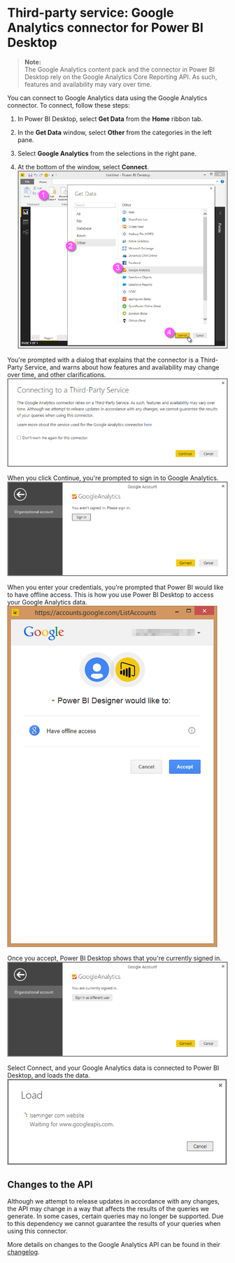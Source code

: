 ﻿<properties
   pageTitle="Third-party service: Google Analytics connector for Power BI Desktop"
   description="Third-party service: Google Analytics connector for Power BI Desktop"
   services="powerbi"
   documentationCenter=""
   authors="davidiseminger"
   manager="mblythe"
   editor=""
   tags=""/>

<tags
   ms.service="powerbi"
   ms.devlang="NA"
   ms.topic="article"
   ms.tgt_pltfrm="NA"
   ms.workload="powerbi"
   ms.date="03/04/2016"
   ms.author="davidi"/>
   
# Third-party service: Google Analytics connector for Power BI Desktop  

>**Note:**  
>The Google Analytics content pack and the connector in Power BI Desktop rely on the Google Analytics Core Reporting API. As such, features and availability may vary over time.

You can connect to Google Analytics data using the Google Analytics connector. To connect, follow these steps:

1.  In Power BI Desktop, select **Get Data** from the **Home** ribbon tab.

2.  In the **Get Data** window, select **Other** from the categories in the left pane.

3.  Select **Google Analytics** from the selections in the right pane.

4.  At the bottom of the window, select **Connect**.  
![](media/powerbi-service-google-analytics-connector/TPS_GoogleAnalytics_1.png)

You're prompted with a dialog that explains that the connector is a Third-Party Service, and warns about how features and availability may change over time, and other clarifications.  
![](media/powerbi-service-google-analytics-connector/TPS_GoogleAnalytics_2.png)

When you click Continue, you're prompted to sign in to Google Analytics.  
![](media/powerbi-service-google-analytics-connector/TPS_GoogleAnalytics_3.png)

When you enter your credentials, you're prompted that Power BI would like to have offline access. This is how you use Power BI Desktop to access your Google Analytics data.  
![](media/powerbi-service-google-analytics-connector/TPS_GoogleAnalytics_4.png)

Once you accept, Power BI Desktop shows that you're currently signed in.  
![](media/powerbi-service-google-analytics-connector/TPS_GoogleAnalytics_5.png)

Select Connect, and your Google Analytics data is connected to Power BI Desktop, and loads the data.  
![](media/powerbi-service-google-analytics-connector/TPS_GoogleAnalytics_6.png)

## Changes to the API  
Although we attempt to release updates in accordance with any changes, the API may change in a way that affects the results of the queries we generate. In some cases, certain queries may no longer be supported. Due to this dependency we cannot guarantee the results of your queries when using this connector.

More details on changes to the Google Analytics API can be found in their [changelog](https://developers.google.com/analytics/devguides/changelog).
